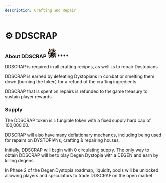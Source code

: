 ```yaml
---
description: Crafting and Repair
---
```


# ⚙ DDSCRAP

### **About DDSCRAP** ![](../../.gitbook/assets/scrap.png)****

DDSCRAP is required in all crafting recipes, as well as to repair Dystopians.

DDSCRAP is earned by defeating Dystopians in combat or smelting them down (burning the token) for a refund of the crafting ingredients.

DDSCRAP that is spent on repairs is refunded to the game treasury to sustain player rewards.

### Supply

The DDSCRAP token is a fungible token with a fixed supply hard cap of 100,000,00.

DDSCRAP will also have many deflationary mechanics, including being used for repairs on DYSTOPIANs, crafting & repairing houses,&#x20;

Initially, DDSCRAP will begin with 0 circulating supply. The only way to obtain DDSCRAP will be to play Degen Dystopia with a DEGEN and earn by killing degens.

In Phase 2 of the Degen Dystopia roadmap, liquidity pools will be unlocked allowing players and speculators to trade DDSCRAP on the open market.



